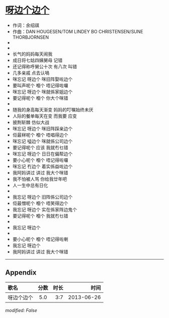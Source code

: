 # [呀边个边个](https://music.163.com/song?id=26608818)

* 作词：余绍祺
* 作曲：DAN HOUGESEN/TOM LINDEY BO CHRISTENSEN/SUNE THORBJORNSEN
*
*
* 长气的妈妈每天闹我
* 成日将七姑四姨舅母 记错
* 还记得称呼舅公十次 有八次 叫错
* 几多亲戚 点去认喎
* 咪忘记 呀边个 咪旧阵娶咗边个
* 要叫声呢个 嗰个 唔记得咗囉
* 咪忘记 呀边个 咪就係家姐边个
* 要记得呢个 嗰个 你大个咪错
* 
* 随我的身高每天渐变 妈妈的叮嘱始终未厌
* 人际的餐单每天在变 而我要 应变
* 披荆斩棘 仿似大战
* 咪忘记 呀边个 咪旧阵踩亲边个
* 佢最冧呢个 嗰个 唔唱得边个
* 咪忘记 嗌边个 咪就係公司边个
* 要记得呢个 应该 我就冇乜错
* 咪忘记 呀边个 日日在偏帮边个
* 要小心呢个 嗰个 唔记得咗囉
* 咪忘记 冇边个 着实係益咗边个
* 我阿妈讲过 讲过 我大个咪错
* 我不怕被人骂 你给我廿年吧
* 人一生中总有日化
* 
* 我忘记 呀边个 旧阵係公司边个
* 佢最憎呢个 嗰个 唔笑得边个
* 我忘记 呀边个 实在係家阵边鬼个
* 要记得呢个 嗰个 我就冇乜错
* 
* 我忘记 呀边个
* 
* 要小心呢个 嗰个 唔记得咗喇
* 我忘记 呀边个
* 我阿妈讲过 讲过 我大个咪错


---

## Appendix

|歌名|分数|时长|时间|
|:---|:---:|---:|---:|
|呀边个边个|5.0|3:7|2013-06-26

*modified: False*